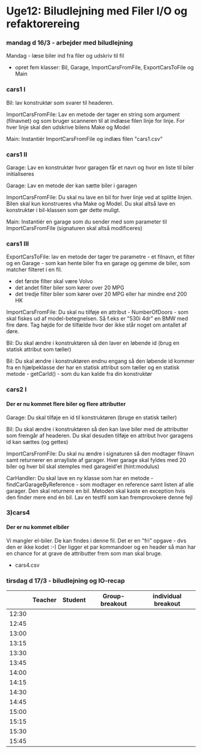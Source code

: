 # Uge12: Biludlejning med Filer I/O og refaktorereing
### mandag d 16/3 - arbejder med biludlejning


Mandag - læse biler ind fra filer og udskriv til fil
- opret fem klasser: Bil, Garage, ImportCarsFromFile, ExportCarsToFile og Main

### cars1 I
Bil: lav konstruktør som svarer til headeren. 

ImportCarsFromFile: Lav en metode der tager en string som argument (filnavnet) og som bruger scanneren til at indlæse filen linje for linje. For hver linje skal den udskrive bilens Make og Model

Main: Instantiér ImportCarsFromFile og indlæs filen "cars1.csv"

### cars1 II

Garage: Lav en konstruktør hvor garagen får et navn og hvor en liste til biler initialiseres

Garage: Lav en metode der kan sætte biler i garagen

ImportCarsFromFile: Du skal nu lave en bil for hver linje ved at splitte linjen. Bilen skal kun konstrueres vha Make og Model. Du skal altså lave en konstruktør i bil-klassen som gør dette muligt.

Main: Instantiér en garage som du sender med som parameter til ImportCarsFromFile (signaturen skal altså modificeres)

### cars1 III

ExportCarsToFile: lav en metode der tager tre parametre - et filnavn, et filter og en Garage - som kan hente biler fra en garage og gemme de biler, som matcher filteret i en fil.
- det første filter skal være Volvo
- det andet filter biler som kører over 20 MPG
- det tredje filter biler som kører over 20 MPG eller har mindre end 200 HK

ImportCarsFromFile: Du skal nu tilføje en attribut - NumberOfDoors - som skal fiskes ud af model-betegnelsen. Så f.eks er "530i 4dr" en BMW med fire døre. Tag højde for de tilfælde hvor der ikke står noget om antallet af døre.

Bil: Du skal ændre i konstruktøren så den laver en løbende id (brug en statisk attribut som tæller)

Bil: Du skal ændre i konstruktøren endnu engang så den løbende id kommer fra en hjælpeklasse der har en statisk attribut som tæller og en statisk metode - getCarId() - som du kan kalde fra din konstruktør

### cars2 I
#### Der er nu kommet flere biler og flere attributter
Garage: Du skal tilføje en id til konstruktøren (bruge en statisk tæller)

Bil: Du skal ændre i konstruktøren så den kan lave biler med de attributter som fremgår af headeren. Du skal desuden tilføje en attribut hvor garagens id kan sættes (og gettes)

ImportCarsFromFile: Du skal nu ændre i signaturen så den modtager filnavn samt returnerer en arrayliste af garager. Hver garage skal fyldes med 20 biler og hver bil skal stemples med garageid'et (hint:modulus)

CarHandler: Du skal lave en ny klasse som har en metode - findCarGarageByReference - som modtager en reference samt listen af alle garager. Den skal returnere en bil. Metoden skal kaste en exception hvis den finder mere end én bil. Lav en testfil som kan fremprovokere denne fejl


### 3)cars4
#### Der er nu kommet elbiler
Vi mangler el-biler. De kan findes i denne fil.
Det er en "fri" opgave - dvs den er ikke kodet :-) 
Der ligger et par kommandoer og en header så man har en chance for at grave de attributter frem som man skal bruge.

- cars4.csv

### tirsdag d 17/3 - biludlejning og IO-recap

|     | Teacher |Student | Group-breakout |individual breakout |
| --- | ------- |------- | -------------- |------------------- |
| 12:30 |       |        |                |                    | 
| 12:45 |       |        |                |                    | 
| 13:00 |       |        |                |                     |
| 13:15 |       |        |                |                    | 
| 13:30 | |  | ||
| 13:45 | |  | ||
| 14:00 | |  | | |
| 14:15 | |  | | |
| 14:30 | |  | | |
| 14:45 | |  | | |
| 15:00 | |  | | |
| 15:15 | |  | | |
| 15:30 | |  | | |
| 15:45 | |  | | |

